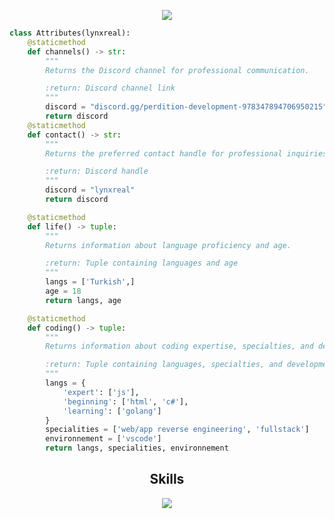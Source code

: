 <div align="center">
</div>

<p href="https://discord.com/users/978347894706950215" align="center" width="1000px">
    <img src="https://lanyard.cnrad.dev/api/978347894706950215?borderRadius=30px"/>
</p>

```python
class Attributes(lynxreal):
    @staticmethod
    def channels() -> str:
        """
        Returns the Discord channel for professional communication.

        :return: Discord channel link
        """
        discord = "discord.gg/perdition-development-978347894706950215"
        return discord
    @staticmethod
    def contact() -> str:
        """
        Returns the preferred contact handle for professional inquiries.

        :return: Discord handle
        """
        discord = "lynxreal"
        return discord

    @staticmethod
    def life() -> tuple:
        """
        Returns information about language proficiency and age.

        :return: Tuple containing languages and age
        """
        langs = ['Turkish',]
        age = 18
        return langs, age

    @staticmethod
    def coding() -> tuple:
        """
        Returns information about coding expertise, specialties, and development environment.

        :return: Tuple containing languages, specialties, and development environment
        """
        langs = {
            'expert': ['js'],
            'beginning': ['html', 'c#'],
            'learning': ['golang']
        }
        specialities = ['web/app reverse engineering', 'fullstack']
        environnement = ['vscode']
        return langs, specialities, environnement
```
<h2 align="center">Skills </h2>

<p align="center">
  <a href="https://skillicons.dev">
    <img src="https://skillicons.dev/icons?i=nodejs,discordjs,cs,vscode,js,css,html" />
  </a>
</p>

<p href="https://discord.com/users/978347894706950215" align="center">
    <img alt="" src="https://github-readme-stats.vercel.app/api?username=lynxreall&theme=tokyonight&show_icons=true">
</p>
